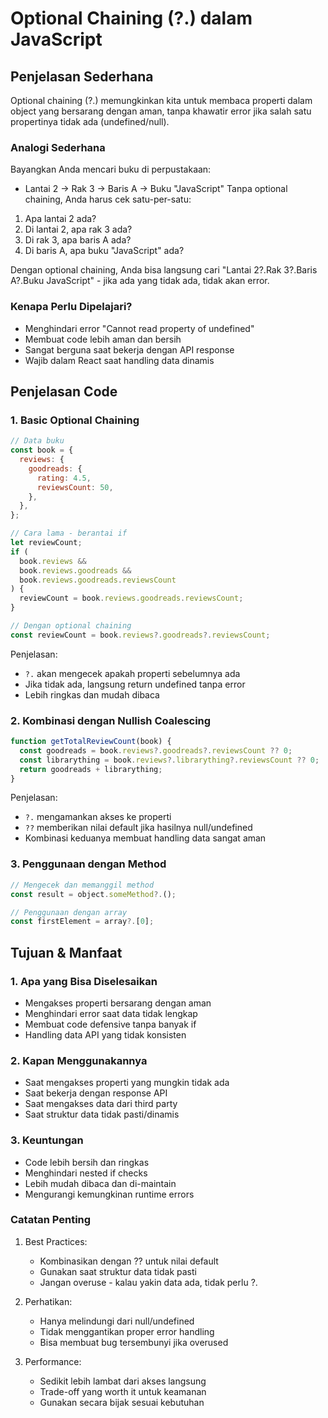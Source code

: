 # Optional Chaining (?.) dalam JavaScript

## Penjelasan Sederhana

Optional chaining (?.) memungkinkan kita untuk membaca properti dalam object yang bersarang dengan aman, tanpa khawatir error jika salah satu propertinya tidak ada (undefined/null).

### Analogi Sederhana

Bayangkan Anda mencari buku di perpustakaan:

- Lantai 2 → Rak 3 → Baris A → Buku "JavaScript"
  Tanpa optional chaining, Anda harus cek satu-per-satu:

1. Apa lantai 2 ada?
2. Di lantai 2, apa rak 3 ada?
3. Di rak 3, apa baris A ada?
4. Di baris A, apa buku "JavaScript" ada?

Dengan optional chaining, Anda bisa langsung cari "Lantai 2?.Rak 3?.Baris A?.Buku JavaScript" - jika ada yang tidak ada, tidak akan error.

### Kenapa Perlu Dipelajari?

- Menghindari error "Cannot read property of undefined"
- Membuat code lebih aman dan bersih
- Sangat berguna saat bekerja dengan API response
- Wajib dalam React saat handling data dinamis

## Penjelasan Code

### 1. Basic Optional Chaining

```javascript
// Data buku
const book = {
  reviews: {
    goodreads: {
      rating: 4.5,
      reviewsCount: 50,
    },
  },
};

// Cara lama - berantai if
let reviewCount;
if (
  book.reviews &&
  book.reviews.goodreads &&
  book.reviews.goodreads.reviewsCount
) {
  reviewCount = book.reviews.goodreads.reviewsCount;
}

// Dengan optional chaining
const reviewCount = book.reviews?.goodreads?.reviewsCount;
```

Penjelasan:

- `?.` akan mengecek apakah properti sebelumnya ada
- Jika tidak ada, langsung return undefined tanpa error
- Lebih ringkas dan mudah dibaca

### 2. Kombinasi dengan Nullish Coalescing

```javascript
function getTotalReviewCount(book) {
  const goodreads = book.reviews?.goodreads?.reviewsCount ?? 0;
  const librarything = book.reviews?.librarything?.reviewsCount ?? 0;
  return goodreads + librarything;
}
```

Penjelasan:

- `?.` mengamankan akses ke properti
- `??` memberikan nilai default jika hasilnya null/undefined
- Kombinasi keduanya membuat handling data sangat aman

### 3. Penggunaan dengan Method

```javascript
// Mengecek dan memanggil method
const result = object.someMethod?.();

// Penggunaan dengan array
const firstElement = array?.[0];
```

## Tujuan & Manfaat

### 1. Apa yang Bisa Diselesaikan

- Mengakses properti bersarang dengan aman
- Menghindari error saat data tidak lengkap
- Membuat code defensive tanpa banyak if
- Handling data API yang tidak konsisten

### 2. Kapan Menggunakannya

- Saat mengakses properti yang mungkin tidak ada
- Saat bekerja dengan response API
- Saat mengakses data dari third party
- Saat struktur data tidak pasti/dinamis

### 3. Keuntungan

- Code lebih bersih dan ringkas
- Menghindari nested if checks
- Lebih mudah dibaca dan di-maintain
- Mengurangi kemungkinan runtime errors

### Catatan Penting

1. Best Practices:

   - Kombinasikan dengan ?? untuk nilai default
   - Gunakan saat struktur data tidak pasti
   - Jangan overuse - kalau yakin data ada, tidak perlu ?.

2. Perhatikan:

   - Hanya melindungi dari null/undefined
   - Tidak menggantikan proper error handling
   - Bisa membuat bug tersembunyi jika overused

3. Performance:
   - Sedikit lebih lambat dari akses langsung
   - Trade-off yang worth it untuk keamanan
   - Gunakan secara bijak sesuai kebutuhan
